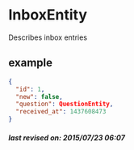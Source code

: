 # InboxEntity

Describes inbox entries

## example

```json
{
  "id": 1,
  "new": false,
  "question": QuestionEntity,
  "received_at": 1437608473
}
```

##### last revised on: 2015/07/23 06:07
